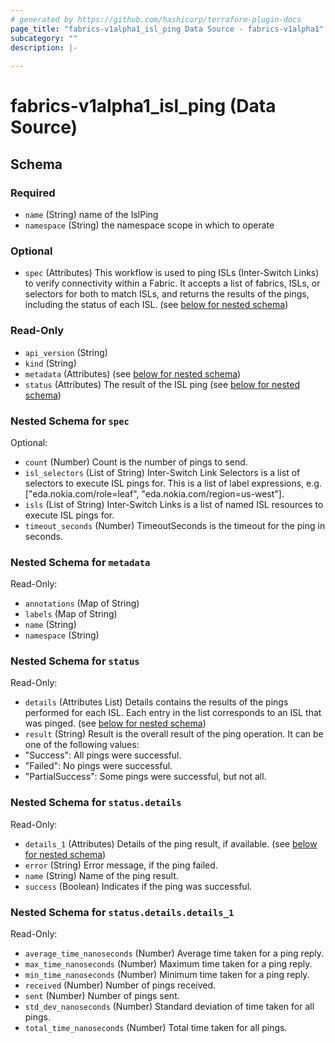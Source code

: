 ```yaml
---
# generated by https://github.com/hashicorp/terraform-plugin-docs
page_title: "fabrics-v1alpha1_isl_ping Data Source - fabrics-v1alpha1"
subcategory: ""
description: |-
  
---
```


# fabrics-v1alpha1_isl_ping (Data Source)





<!-- schema generated by tfplugindocs -->
## Schema

### Required

- `name` (String) name of the IslPing
- `namespace` (String) the namespace scope in which to operate

### Optional

- `spec` (Attributes) This workflow is used to ping ISLs (Inter-Switch Links) to verify connectivity within a Fabric.
It accepts a list of fabrics, ISLs, or selectors for both to match ISLs,
and returns the results of the pings, including the status of each ISL. (see [below for nested schema](#nestedatt--spec))

### Read-Only

- `api_version` (String)
- `kind` (String)
- `metadata` (Attributes) (see [below for nested schema](#nestedatt--metadata))
- `status` (Attributes) The result of the ISL ping (see [below for nested schema](#nestedatt--status))

<a id="nestedatt--spec"></a>
### Nested Schema for `spec`

Optional:

- `count` (Number) Count is the number of pings to send.
- `isl_selectors` (List of String) Inter-Switch Link Selectors is a list of selectors to execute ISL pings for.
This is a list of label expressions, e.g. ["eda.nokia.com/role=leaf", "eda.nokia.com/region=us-west"].
- `isls` (List of String) Inter-Switch Links is a list of named ISL resources to execute ISL pings for.
- `timeout_seconds` (Number) TimeoutSeconds is the timeout for the ping in seconds.


<a id="nestedatt--metadata"></a>
### Nested Schema for `metadata`

Read-Only:

- `annotations` (Map of String)
- `labels` (Map of String)
- `name` (String)
- `namespace` (String)


<a id="nestedatt--status"></a>
### Nested Schema for `status`

Read-Only:

- `details` (Attributes List) Details contains the results of the pings performed for each ISL.
Each entry in the list corresponds to an ISL that was pinged. (see [below for nested schema](#nestedatt--status--details))
- `result` (String) Result is the overall result of the ping operation.
It can be one of the following values:
- "Success": All pings were successful.
- "Failed": No pings were successful.
- "PartialSuccess": Some pings were successful, but not all.

<a id="nestedatt--status--details"></a>
### Nested Schema for `status.details`

Read-Only:

- `details_1` (Attributes) Details of the ping result, if available. (see [below for nested schema](#nestedatt--status--details--details_1))
- `error` (String) Error message, if the ping failed.
- `name` (String) Name of the ping result.
- `success` (Boolean) Indicates if the ping was successful.

<a id="nestedatt--status--details--details_1"></a>
### Nested Schema for `status.details.details_1`

Read-Only:

- `average_time_nanoseconds` (Number) Average time taken for a ping reply.
- `max_time_nanoseconds` (Number) Maximum time taken for a ping reply.
- `min_time_nanoseconds` (Number) Minimum time taken for a ping reply.
- `received` (Number) Number of pings received.
- `sent` (Number) Number of pings sent.
- `std_dev_nanoseconds` (Number) Standard deviation of time taken for all pings.
- `total_time_nanoseconds` (Number) Total time taken for all pings.

